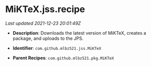 # MiKTeX.jss.recipe

_Last updated 2021-12-23 20:01:49Z_

- **Description**: Downloads the latest version of MiKTeX, creates a package, and uploads to the JPS.

- **Identifier**: `com.github.mlbz521.jss.MiKTeX`

- **Parent Recipes**: `com.github.mlbz521.pkg.MiKTeX`
